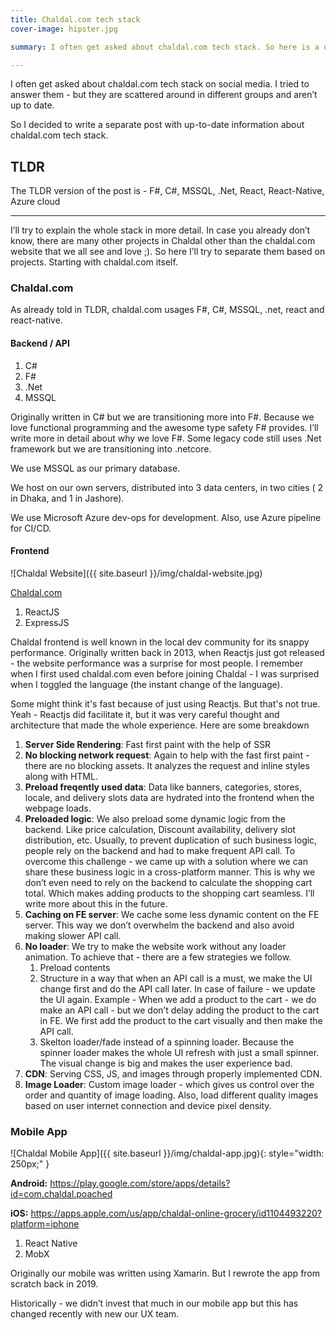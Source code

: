 ```yaml
---
title: Chaldal.com tech stack
cover-image: hipster.jpg

summary: I often get asked about chaldal.com tech stack. So here is a dedicated post about chaldal.com tech stack.

---
```


I often get asked about chaldal.com tech stack on social media. I tried to answer them - but they are scattered around in different groups and aren’t up to date.

So I decided to write a separate post with up-to-date information about chaldal.com tech stack.

## TLDR
The TLDR version of the post is - F#, C#, MSSQL, .Net, React, React-Native, Azure cloud

----

I’ll try to explain the whole stack in more detail. In case you already don’t know, there are many other projects in Chaldal other than the chaldal.com website that we all see and love ;). So here I’ll try to separate them based on projects. Starting with chaldal.com itself.


### Chaldal.com
As already told in TLDR, chaldal.com usages F#, C#, MSSQL, .net, react and react-native.

#### Backend / API
1. C#
2. F#
3. .Net
4. MSSQL

Originally written in C# but we are transitioning more into F#. Because we love functional programming and the awesome type safety F# provides. I’ll write more in detail about why we love F#. Some legacy code still uses .Net framework but we are transitioning into .netcore.

We use MSSQL as our primary database.

We host on our own servers, distributed into 3 data centers, in two cities ( 2 in Dhaka, and 1 in Jashore).

We use Microsoft Azure dev-ops for development. Also, use Azure pipeline for CI/CD.

#### Frontend
![Chaldal Website]({{ site.baseurl }}/img/chaldal-website.jpg)

<a  href="https://chaldal.com" target="_blank">Chaldal.com</a>
1. ReactJS
2. ExpressJS

Chaldal frontend is well known in the local dev community for its snappy performance. Originally written back in 2013, when Reactjs just got released - the website performance was a surprise for most people. I remember when I first used chaldal.com even before joining Chaldal - I was surprised when I toggled the language (the instant change of the language).

Some might think it's fast because of just using Reactjs. But that's not true. Yeah - Reactjs did facilitate it, but it was very careful thought and architecture that made the whole experience. Here are some breakdown

1. **Server Side Rendering**: Fast first paint with the help of SSR
2. **No blocking network request**: Again to help with the fast first paint - there are no blocking assets. It analyzes the request and inline styles along with HTML.
3. **Preload freqently used data**: Data like banners, categories, stores, locale, and delivery slots data are hydrated into the frontend when the webpage loads.
4. **Preloaded logic**: We also preload some dynamic logic from the backend. Like price calculation, Discount availability, delivery slot distribution, etc. Usually, to prevent duplication of such business logic, people rely on the backend and had to make frequent API call. To overcome this challenge - we came up with a solution where we can share these business logic in a cross-platform manner. This is why we don’t even need to rely on the backend to calculate the shopping cart total. Which makes adding products to the shopping cart seamless. I’ll write more about this in the future.
5. **Caching on FE server**: We cache some less dynamic content on the FE server. This way we don’t overwhelm the backend and also avoid making slower API call.
6. **No loader**: We try to make the website work without any loader animation. To achieve that - there are a few strategies we follow.
    1. Preload contents
    2. Structure in a way that when an API call is a must, we make the UI change first and do the API call later. In case of failure - we update the UI again. Example - When we add a product to the cart - we do make an API call - but we don’t delay adding the product to the cart in FE. We first add the product to the cart visually and then make the API call.
    3. Skelton loader/fade instead of a spinning loader. Because the spinner loader makes the whole UI refresh with just a small spinner. The visual change is big and makes the user experience bad. 
7. **CDN**: Serving CSS, JS, and images through properly implemented CDN.
8. **Image Loader**: Custom image loader - which gives us control over the order and quantity of image loading. Also, load different quality images based on user internet connection and device pixel density.

### Mobile App

![Chaldal Mobile App]({{ site.baseurl }}/img/chaldal-app.jpg){: style="width: 250px;" } 

**Android:** https://play.google.com/store/apps/details?id=com.chaldal.poached

**iOS:** https://apps.apple.com/us/app/chaldal-online-grocery/id1104493220?platform=iphone

1. React Native
2. MobX

Originally our mobile was written using Xamarin. But I rewrote the app from scratch back in 2019. 

Historically - we didn’t invest that much in our mobile app but this has changed recently with new our UX team.